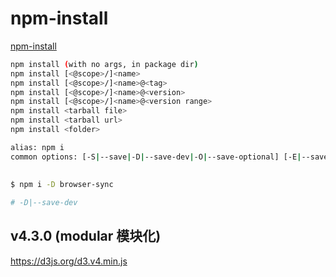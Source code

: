 # npm-install

[npm-install](https://docs.npmjs.com/cli/install)

```bash
npm install (with no args, in package dir)
npm install [<@scope>/]<name>
npm install [<@scope>/]<name>@<tag>
npm install [<@scope>/]<name>@<version>
npm install [<@scope>/]<name>@<version range>
npm install <tarball file>
npm install <tarball url>
npm install <folder>

alias: npm i
common options: [-S|--save|-D|--save-dev|-O|--save-optional] [-E|--save-exact] [--dry-run]
``` 


## 

```sh
$ npm i -D browser-sync

# -D|--save-dev

``` 

## v4.3.0 (modular 模块化)

https://d3js.org/d3.v4.min.js